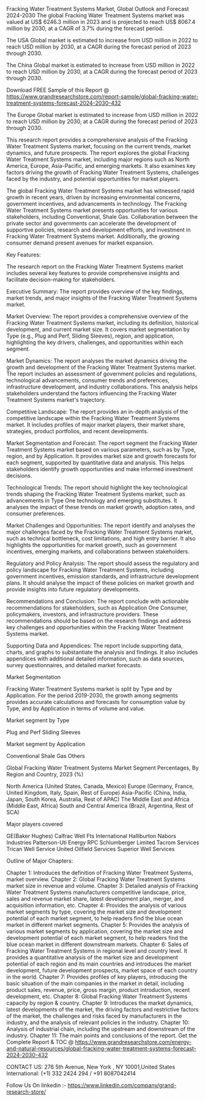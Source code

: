 Fracking Water Treatment Systems Market, Global Outlook and Forecast 2024-2030
The global Fracking Water Treatment Systems market was valued at US$ 6246.3 million in 2023 and is projected to reach US$ 8067.4 million by 2030, at a CAGR of 3.7% during the forecast period.

The USA Global market is estimated to increase from USD million in 2022 to reach USD million by 2030, at a CAGR during the forecast period of 2023 through 2030.

The China Global market is estimated to increase from USD million in 2022 to reach USD million by 2030, at a CAGR during the forecast period of 2023 through 2030.

Download FREE Sample of this Report @ https://www.grandresearchstore.com/report-sample/global-fracking-water-treatment-systems-forecast-2024-2030-432

The Europe Global market is estimated to increase from USD million in 2022 to reach USD million by 2030, at a CAGR during the forecast period of 2023 through 2030.

This research report provides a comprehensive analysis of the Fracking Water Treatment Systems market, focusing on the current trends, market dynamics, and future prospects. The report explores the global Fracking Water Treatment Systems market, including major regions such as North America, Europe, Asia-Pacific, and emerging markets. It also examines key factors driving the growth of Fracking Water Treatment Systems, challenges faced by the industry, and potential opportunities for market players.

The global Fracking Water Treatment Systems market has witnessed rapid growth in recent years, driven by increasing environmental concerns, government incentives, and advancements in technology. The Fracking Water Treatment Systems market presents opportunities for various stakeholders, including Conventional, Shale Gas. Collaboration between the private sector and governments can accelerate the development of supportive policies, research and development efforts, and investment in Fracking Water Treatment Systems market. Additionally, the growing consumer demand present avenues for market expansion.

Key Features:

The research report on the Fracking Water Treatment Systems market includes several key features to provide comprehensive insights and facilitate decision-making for stakeholders.

Executive Summary: The report provides overview of the key findings, market trends, and major insights of the Fracking Water Treatment Systems market.

Market Overview: The report provides a comprehensive overview of the Fracking Water Treatment Systems market, including its definition, historical development, and current market size. It covers market segmentation by Type (e.g., Plug and Perf, Sliding Sleeves), region, and application, highlighting the key drivers, challenges, and opportunities within each segment.

Market Dynamics: The report analyses the market dynamics driving the growth and development of the Fracking Water Treatment Systems market. The report includes an assessment of government policies and regulations, technological advancements, consumer trends and preferences, infrastructure development, and industry collaborations. This analysis helps stakeholders understand the factors influencing the Fracking Water Treatment Systems market's trajectory.

Competitive Landscape: The report provides an in-depth analysis of the competitive landscape within the Fracking Water Treatment Systems market. It includes profiles of major market players, their market share, strategies, product portfolios, and recent developments.

Market Segmentation and Forecast: The report segment the Fracking Water Treatment Systems market based on various parameters, such as by Type, region, and by Application. It provides market size and growth forecasts for each segment, supported by quantitative data and analysis. This helps stakeholders identify growth opportunities and make informed investment decisions.

Technological Trends: The report should highlight the key technological trends shaping the Fracking Water Treatment Systems market, such as advancements in Type One technology and emerging substitutes. It analyses the impact of these trends on market growth, adoption rates, and consumer preferences.

Market Challenges and Opportunities: The report identify and analyses the major challenges faced by the Fracking Water Treatment Systems market, such as technical bottleneck, cost limitations, and high entry barrier. It also highlights the opportunities for market growth, such as government incentives, emerging markets, and collaborations between stakeholders.

Regulatory and Policy Analysis: The report should assess the regulatory and policy landscape for Fracking Water Treatment Systems, including government incentives, emission standards, and infrastructure development plans. It should analyse the impact of these policies on market growth and provide insights into future regulatory developments.

Recommendations and Conclusion: The report conclude with actionable recommendations for stakeholders, such as Application One Consumer, policymakers, investors, and infrastructure providers. These recommendations should be based on the research findings and address key challenges and opportunities within the Fracking Water Treatment Systems market.

Supporting Data and Appendices: The report include supporting data, charts, and graphs to substantiate the analysis and findings. It also includes appendices with additional detailed information, such as data sources, survey questionnaires, and detailed market forecasts.

Market Segmentation

Fracking Water Treatment Systems market is split by Type and by Application. For the period 2019-2030, the growth among segments provides accurate calculations and forecasts for consumption value by Type, and by Application in terms of volume and value.

Market segment by Type

Plug and Perf
Sliding Sleeves

Market segment by Application

Conventional
Shale Gas
Others

Global Fracking Water Treatment Systems Market Segment Percentages, By Region and Country, 2023 (%)

North America (United States, Canada, Mexico)
Europe (Germany, France, United Kingdom, Italy, Spain, Rest of Europe)
Asia-Pacific (China, India, Japan, South Korea, Australia, Rest of APAC)
The Middle East and Africa (Middle East, Africa)
South and Central America (Brazil, Argentina, Rest of SCA)

Major players covered

GE(Baker Hughes)
Calfrac Well
Fts International
Halliburton
Nabors Industries
Patterson-Uti Energy
RPC
Schlumberger Limited
Tacrom Services
Trican Well Service
United Oilfield Services
Superior Well Services

Outline of Major Chapters:

Chapter 1: Introduces the definition of Fracking Water Treatment Systems, market overview.
Chapter 2: Global Fracking Water Treatment Systems market size in revenue and volume.
Chapter 3: Detailed analysis of Fracking Water Treatment Systems manufacturers competitive landscape, price, sales and revenue market share, latest development plan, merger, and acquisition information, etc.
Chapter 4: Provides the analysis of various market segments by type, covering the market size and development potential of each market segment, to help readers find the blue ocean market in different market segments.
Chapter 5: Provides the analysis of various market segments by application, covering the market size and development potential of each market segment, to help readers find the blue ocean market in different downstream markets.
Chapter 6: Sales of Fracking Water Treatment Systems in regional level and country level. It provides a quantitative analysis of the market size and development potential of each region and its main countries and introduces the market development, future development prospects, market space of each country in the world.
Chapter 7: Provides profiles of key players, introducing the basic situation of the main companies in the market in detail, including product sales, revenue, price, gross margin, product introduction, recent development, etc.
Chapter 8: Global Fracking Water Treatment Systems capacity by region & country.
Chapter 9: Introduces the market dynamics, latest developments of the market, the driving factors and restrictive factors of the market, the challenges and risks faced by manufacturers in the industry, and the analysis of relevant policies in the industry.
Chapter 10: Analysis of industrial chain, including the upstream and downstream of the industry.
Chapter 11: The main points and conclusions of the report.
Get the Complete Report & TOC @ https://www.grandresearchstore.com/energy-and-natural-resources/global-fracking-water-treatment-systems-forecast-2024-2030-432

CONTACT US:
276 5th Avenue, New York , NY 10001,United States
International: (+1) 332 2424 294 / +91 8087042414

Follow Us On linkedin :- https://www.linkedin.com/company/grand-research-store/

